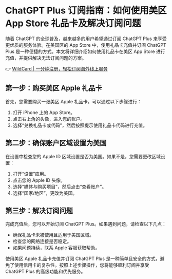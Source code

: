 # ChatGPT Plus 订阅指南：如何使用美区 App Store 礼品卡及解决订阅问题

随着 ChatGPT 的全球普及，越来越多的用户希望通过订阅 ChatGPT Plus 来享受更优质的服务体验。在美国区的 App Store 中，使用礼品卡充值并订阅 ChatGPT Plus 是一种便捷的方式。本文将详细介绍如何使用礼品卡在美区 App Store 进行充值，并提供解决无法订阅问题的方案。



👉 [WildCard | 一分钟注册，轻松订阅海外线上服务](https://bbtdd.com/WildCard)

## 第一步：购买美区 Apple 礼品卡

首先，您需要购买一张美区 Apple 礼品卡。可以通过以下步骤进行：

1. 打开 iPhone 上的 App Store。
2. 点击右上角的头像，进入您的账户。
3. 选择“兑换礼品卡或代码”，然后按照提示使用礼品卡代码进行充值。

## 第二步：确保账户区域设置为美国

在设置中检查您的 Apple ID 区域设置是否为美国。如果不是，您需要更改区域设置：

1. 打开“设置”应用。
2. 点击您的 Apple ID 头像。
3. 选择“媒体与购买项目”，然后点击“查看账户”。
4. 选择“国家/地区”，更改为美国。

## 第三步：解决订阅问题

完成充值后，您可以开始订阅 ChatGPT Plus。如果遇到问题，请检查以下几点：

- 确保礼品卡未被使用且适用于美国区域。
- 检查您的网络连接是否稳定。
- 如果问题持续，联系 Apple 客服获取帮助。

使用美区 Apple 礼品卡充值并订阅 ChatGPT Plus 是一种简单且安全的方式，避免了使用信用卡的复杂性。按照上述步骤操作，您将能够顺利订阅并享受 ChatGPT Plus 的高级功能和优先服务。
